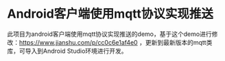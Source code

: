 # Android客户端使用mqtt协议实现推送
此项目为android客户端使用mqtt协议实现推送的demo，基于这个demo进行修改：https://www.jianshu.com/p/cc0c6e1af4e0 ，更新到最新版本的mqtt类库，可导入到Android Studio环境进行开发。
